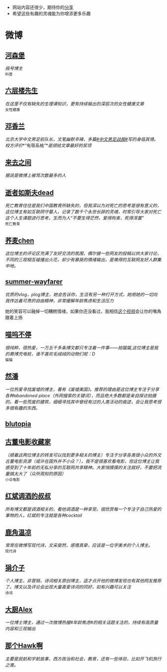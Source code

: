 * 网站内容还很少，期待你的[分享](/README.md?id=贡献)
* 希望这些有趣的灵魂能为你增添更多乐趣      


     
# 微博

## [河森堡](https://weibo.com/u/5992829552)   
*摇号博主*   
`科普`

## [六层楼先生](https://weibo.com/u/5402666134)  
*在这里不仅有缺失的生理课知识，更有持续输出的深层次的女性健康文章*     
`女性健康`   

## [邓香兰](https://weibo.com/u/6054858390)   
*北京大学中文男足前队长，文笔幽默辛辣，多篇[#中文男足战报#](https://s.weibo.com/weibo?q=%23%E4%B8%AD%E6%96%87%E7%94%B7%E8%B6%B3%E6%88%98%E6%8A%A5%23)写的身临其境。校方评价**“有辱系格”**是颁给文章最好的奖项*

## [来去之间](https://weibo.com/u/1111681197)   
*据说是微博上被骂次数最多的人*
 
## [逝者如斯夫dead](https://weibo.com/u/1575168515)  
*死亡教育往往是我们中国教育所缺失的，但我深以为对死亡的思考是很有意义的，这位博主有如互联网守墓人，记录了数千个永世长辞的灵魂，时常引导大家对死亡这个人生课题进行思考。生而为人“不要生得茫然，爱得拘束，死得浑噩”*   
`死亡教育`

## [荞麦chen](https://weibo.com/u/2262351592)  
*这位博主的评论区充满了友好交流的氛围，偶尔接一些网友的投稿以供大家讨论，不同的三观相互碰撞出火花，却少有暴戾的情绪输出，是难得的互联网友好人群集中地。*  

## [summer-wayfarer](https://weibo.com/u/2524855822)  
*优质的vlog，plog博主，她会告诉你，生活有另一种打开方式，她用她的一切向我传达着可贵的自由精神，非常缓解年龄焦虑和生活压力*     

她的笑容可以融掉一切糟糕情绪，如果你还没看过，我相信[这个视频](https://www.bilibili.com/video/BV14q4y1P7zt)会让你的嘴角跟着上扬

## [喵呜不停](https://weibo.com/u/3194672795)  
*很纯粹，很热爱，一万五千多条博文都只专注着一件事——拍猫猫,这位博主是我的赛博充电桩，谁不喜欢毛绒绒的动物们呢：D*   
`猫猫`

## [然潘](https://weibo.com/cigarflower)  
*一位热爱寻找废墟的博主，著有《废墟美国》。推荐的理由是这位博主专注于分享各种abandoned place（外网搜索的关键词），而且绝大多数都是亲自探访拍摄的。看一些荒废的建筑，细细寻找其中曾经有过的人类活动的痕迹，会让我思考很多很有趣的东西。*  

## [blutopia](https://weibo.com/u/6451931503)     
## [古董电影收藏家](https://weibo.com/u/5230965896)     
*（顺着这两位博主的转发可以找到更多相关的博主）专注于分享各类很小众的外文古董电影资源（或许在国外并不小众？），我不是很喜欢看电影，但这位博主让我感受到了十年前的无私分享的互联网共享精神。大家悄摸摸的关注就好，不要把流量搞太大了（众所周知的原因）*  
`小众电影` 

## [红斌调酒的叔叔](https://weibo.com/u/7027684592)   
*所有博文都是调酒相关的，看他调酒是一种享受。很欣赏每一个专注于自己热爱的事物的人，红斌的专注就是各种cocktail*  

## [鹿角温凉](https://weibo.com/u/5321563250)  
*常常在微博写现代诗，文采斐然，感情真挚，应该是一位学美术的个人博主。*   
`现代诗` 

## [狷介子](https://weibo.com/u/7519157578)   
*个人博主，非营销，诗词相关原创博主，适才点开他的微博发现也有其他网友推荐了。博文以及评论会出现大量喜爱诗词的同好，如有兴趣可以关注*    
`诗词`

## [大厨Alex](https://weibo.com/u/1809233862)  
*一位博士博主，通过一次微博热搜#年龄焦虑#的相关话题关注的，持续有高质量内容和三观输出*   

## [那个Hawk啊](https://weibo.com/u/1926261587)   
*主要是民航和宇航故事，西方政治和社会，教育，还有一些体验，比如开飞机旅行之类。*  


